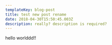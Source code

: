 ```yaml
---
templateKey: blog-post
title: test new post rename
date: 2018-04-30T15:50:45.003Z
description: really? description is required?
---
```

hello worlddd!!
